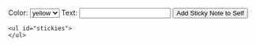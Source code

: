 <!doctype html>
<html>
<head>
<title>Note to Self</title>
<meta charset="utf-8">
<meta name="viewport" content="width=device-width, initial-scale=1, maximum-scale=1">
<link rel="stylesheet" href="notetoself.css">
<script src="notetoself4.js"></script>
</head>
<body>
	<form>
		<label for="note_color">Color: </label>
		<select id="note_color">
			<option value="LightGoldenRodYellow">yellow</option> <!-- #FAFAD2 -->
			<option value="PaleGreen">green</option> <!-- #98FB98 -->
			<option value="LightPink">pink</option> <!-- #FFB6C1 -->
			<option value="LightBlue">blue</option> <!-- #ADD8E6 -->
		</select>
		<label for="note_text">Text:</label> <input type="text" id="note_text">
		<input type="button" id="add_button" value="Add Sticky Note to Self">
<!--
		<input type="button" id="clear_button" value="Clear all Sticky Notes">
-->
	</form>
	
	<ul id="stickies">
	</ul>
</body>
</html>


